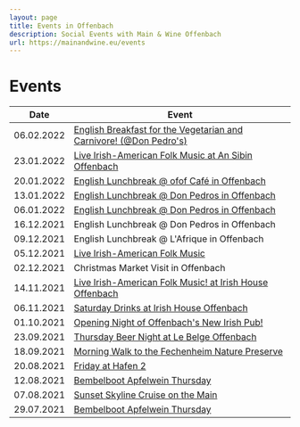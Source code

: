 ```yaml
---
layout: page
title: Events in Offenbach
description: Social Events with Main & Wine Offenbach
url: https://mainandwine.eu/events
---
```


# Events

| Date       | Event                                                                                                |
| ---------- | ---------------------------------------------------------------------------------------------------- |
| 06.02.2022 | [English Breakfast for the Vegetarian and Carnivore! (@Don Pedro's)](https://mainandwine.eu/events_english_breakfast)                     |
| 23.01.2022 | [Live Irish-American Folk Music at An Sibin Offenbach](https://mainandwine.eu/events_livemusic_2022-01-23)                     |
| 20.01.2022 | [English Lunchbreak @ ofof Café in Offenbach](https://mainandwine.eu/events_lunchbreak_2022-01-20)                                                       |
| 13.01.2022 | [English Lunchbreak @ Don Pedros in Offenbach](https://mainandwine.eu/events_lunchbreak_2022-01-13)                                                       |
| 06.01.2022 | [English Lunchbreak @ Don Pedros in Offenbach](https://mainandwine.eu/events_lunchbreak_2022-01-06)  |      
| 16.12.2021 | English Lunchbreak @ Don Pedros in Offenbach                                                         |
| 09.12.2021 | English Lunchbreak  @ L'Afrique in Offenbach                                                         |
| 05.12.2021 | [Live Irish-American Folk Music](https://www.meetup.com/main-wine/events/282141280)                  |
| 02.12.2021 | Christmas Market Visit in Offenbach                                                                  |
| 14.11.2021 | [Live Irish-American Folk Music! at Irish House Offenbach](https://www.meetup.com/de-DE/main-wine/events/281917680)                                                        |
| 06.11.2021 | [Saturday Drinks at Irish House Offenbach](https://www.meetup.com/de-DE/main-wine/events/281908123/)                                                         |
| 01.10.2021 | [Opening Night of Offenbach's New Irish Pub!](https://www.meetup.com/main-wine/events/281086687/)                                                         |
| 23.09.2021 | [Thursday Beer Night at Le Belge Offenbach](https://www.meetup.com/main-wine/events/280890746/)      |
| 18.09.2021 | [Morning Walk to the Fechenheim Nature Preserve](https://www.meetup.com/main-wine/events/280787517/) |
| 20.08.2021 | [Friday at Hafen 2](https://www.meetup.com/main-wine/events/280152128/)                              |
| 12.08.2021 | [Bembelboot Apfelwein Thursday](https://www.meetup.com/main-wine/events/280014611/)                  |
| 07.08.2021 | [Sunset Skyline Cruise on the Main](https://www.meetup.com/main-wine/events/279887281/)              |
| 29.07.2021 | [Bembelboot Apfelwein Thursday](https://www.meetup.com/main-wine/events/279550226/)                  |
